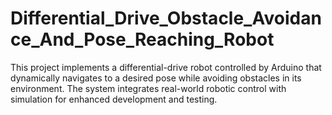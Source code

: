 # Differential_Drive_Obstacle_Avoidance_And_Pose_Reaching_Robot
This project implements a differential-drive robot controlled by Arduino that dynamically navigates to a desired pose while avoiding obstacles in its environment. The system integrates real-world robotic control with simulation for enhanced development and testing.

